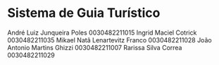# Sistema de Guia Turístico
 
André Luiz Junqueira Poles 0030482211015
Ingrid Maciel Cotrick 0030482211035
Mikael Natã Lenartevitz Franco 0030482211028
João Antonio Martins Ghizzi 0030482211007
Rarissa Silva Correa 0030482211029
